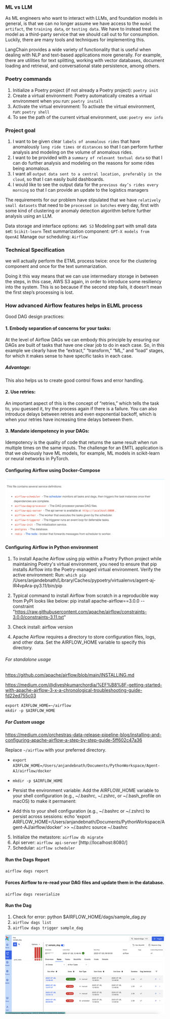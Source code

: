 ### ML vs LLM
As ML engineers who want to interact with LLMs, and foundation models in general, is that we can no longer assume we have access to
the `model artifact`, the `training data`, or `testing data`. 
We have to instead treat the model as a third-party service that we should call out to for consumption. Luckily, there are many tools and techniques for implementing this.

LangChain  provides a wide variety of functionality that is useful when dealing with NLP and text-based applications
more generally. 
For example, there are utilities for text splitting, working
with vector databases, document loading and retrieval, and conversational state persistence, among others. 

### Poetry commands
1. Initialize a Poetry project (if not already a Poetry project): `poetry init`
2. Create a virtual environment: Poetry automatically creates a virtual environment when you run: `poetry install`
3. Activate the virtual environment: To activate the virtual environment, run: `poetry shell`
4. To see the path of the current virtual environment, use: `poetry env info`



### Project goal

1. I want to be given clear `labels of anomalous rides` that have anomalously `long ride times `or `distances`
so that I can perform further analysis and modeling on the volume of anomalous rides.
2. I want to be provided with a `summary of relevant textual data` 
so that I can do further analysis and modeling on the reasons for some rides being anomalous.
3. I want all `output data sent to a central location, preferably in the cloud`, 
so that I can easily build dashboards.
4. I would like to see the output data for the `previous day’s rides every morning` 
so that I can  provide an update to the logistics managers

The requirements for our problem have stipulated that we have `relatively small datasets` 
that need to be `processed in batches` every day, first with some kind of clustering or anomaly detection
algorithm before further analysis using an LLM. 

Data storage and interface options: `AWS S3`
Modeling part with small data set: `Scikit-learn`
Text summarization component: `GPT-X models from OpenAI`
Manage our scheduling: `Airflow`


### Technical Specification
we will actually perform the ETML process twice: once for the clustering component and
once for the text summarization. 

Doing it this way means that we can use intermediary storage in between the steps, in this case, AWS S3 again, in
order to introduce some resiliency into the system. This is so because if the second step fails, it doesn’t mean the first step’s processing is lost. 


### How advanced Airflow features helps in ELML process
Good DAG design practices:
#### 1. Embody separation of concerns for your tasks:
At the level of Airflow DAGs we can embody this principle by ensuring our DAGs are built of tasks that have one clear job to do in each case. So, in this example we clearly have the “extract,” “transform,” “ML,” and “load” stages, for which it makes sense to have specific tasks in each case. 
##### Advantage: 
This also helps us to create good control flows and error handling.

#### 2. Use retries:
An important aspect of this is the concept of “retries,” which tells the task to, you guessed it, try the process again if there is a failure. You can also introduce delays between retries and even exponential backoff, which is when your retries have increasing time delays between them. 

#### 3. Mandate idempotency in your DAGs:
Idempotency is the quality of code that returns the same result when run multiple times on the same inputs. 
The challenge for an EMTL application is that we obviously have ML models, for example,
ML models in scikit-learn or neural networks in PyTorch.


#### Configuring Airflow using Docker-Compose 
![alt text](image.png)


#### Configuring Airflow in Python environment


1. To install Apache Airflow using pip within a Poetry Python project while maintaining Poetry's virtual environment, you need to ensure that pip installs Airflow into the Poetry-managed virtual environment.
Verify the active environment: Run: `which pip`
/Users/anjandebnath/Library/Caches/pypoetry/virtualenvs/agent-aj-lR4vpAra-py3.11/bin/pip

2. Typical command to install Airflow from scratch in a reproducible way from PyPI looks like below:
pip install apache-airflow==3.0.0 --constraint "https://raw.githubusercontent.com/apache/airflow/constraints-3.0.0/constraints-3.11.txt"

3. Check install: airflow version
4. Apache Airflow requires a directory to store configuration files, logs, and other data. Set the AIRFLOW_HOME variable to specify this directory.

###### For standalone usage
https://github.com/apache/airflow/blob/main/INSTALLING.md

https://medium.com/@diveshkumarchordia/%EF%B8%8F-getting-started-with-apache-airflow-3-x-a-chronological-troubleshooting-guide-fd22ed755c03

    export AIRFLOW_HOME=~/airflow
    mkdir -p $AIRFLOW_HOME

##### For Custom usage 
https://medium.com/orchestras-data-release-pipeline-blog/installing-and-configuring-apache-airflow-a-step-by-step-guide-5ff602c47a36

Replace `~/airflow` with your preferred directory.
- `export AIRFLOW_HOME=/Users/anjandebnath/Documents/PythonWorkspace/Agent-AJ/airflow/docker`
- `mkdir -p $AIRFLOW_HOME`

- Persist the environment variable: Add the AIRFLOW_HOME variable to your shell configuration (e.g., ~/.bashrc, ~/.zshrc, or ~/.bash_profile on macOS) to make it permanent:
- Add this to your shell configuration (e.g., ~/.bashrc or ~/.zshrc) to persist across sessions:
echo 'export AIRFLOW_HOME=/Users/anjandebnath/Documents/PythonWorkspace/Agent-AJ/airflow/docker' >> ~/.bashrc
source ~/.bashrc

5. Initialize the metastore: `airflow db migrate`
6. Api server: `airflow api-server`  [http://localhost:8080/]
7. Schedular: `airflow scheduler`

#### Run the Dags Report 
`airflow dags report`

#### Forces Airflow to re-read your DAG files and update them in the database.
`airflow dags reserialize`

#### Run the Dag 
1. Check for error: python $AIRFLOW_HOME/dags/sample_dag.py
2. `airflow dags list `
3. `airflow dags trigger sample_dag`

![alt text](image-1.png)
